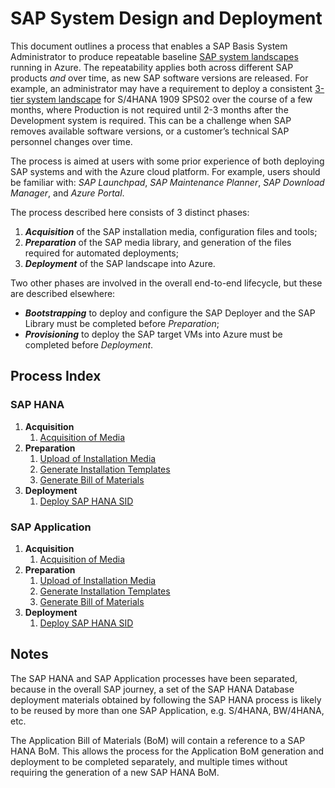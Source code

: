 # SAP System Design and Deployment

This document outlines a process that enables a SAP Basis System Administrator to produce repeatable baseline [SAP system landscapes](https://help.sap.com/doc/saphelp_afs64/6.4/en-US/de/6b0d84f34d11d3a6510000e835363f/content.htm) running in Azure.
The repeatability applies both across different SAP products _and_ over time, as new SAP software versions are released.
For example, an administrator may have a requirement to deploy a consistent [3-tier system landscape](https://help.sap.com/doc/saphelp_afs64/6.4/en-US/de/6b0da2f34d11d3a6510000e835363f/content.htm?no_cache=true) for S/4HANA 1909 SPS02 over the course of a few months, where Production is not required until 2-3 months after the Development system is required.
This can be a challenge when SAP removes available software versions, or a customer’s technical SAP personnel changes over time.

The process is aimed at users with some prior experience of both deploying SAP systems and with the Azure cloud platform.
For example, users should be familiar with: _SAP Launchpad_, _SAP Maintenance Planner_, _SAP Download Manager_, and _Azure Portal_.

The process described here consists of 3 distinct phases:

1. **_Acquisition_** of the SAP installation media, configuration files and tools;
1. **_Preparation_** of the SAP media library, and generation of the files required for automated deployments;
1. **_Deployment_** of the SAP landscape into Azure.

Two other phases are involved in the overall end-to-end lifecycle, but these are described elsewhere:

- **_Bootstrapping_** to deploy and configure the SAP Deployer and the SAP Library must be completed before _Preparation_;
- **_Provisioning_** to deploy the SAP target VMs into Azure must be completed before _Deployment_.

## Process Index

### SAP HANA

1. **Acquisition**
   1. [Acquisition of Media](./hana/acquire-media.md)
1. **Preparation**
   1. [Upload of Installation Media](./hana/prepare-sap-library.md)
   1. [Generate Installation Templates](./hana/prepare-ini.md)
   1. [Generate Bill of Materials](./hana/prepare-bom.md)
1. **Deployment**
   1. [Deploy SAP HANA SID](./hana/deploy-sid.md)

### SAP Application

1. **Acquisition**
   1. [Acquisition of Media](./app/acquire-media.md)
1. **Preparation**
   1. [Upload of Installation Media](./app/prepare-sap-library.md)
   1. [Generate Installation Templates](./app/prepare-ini.md)
   1. [Generate Bill of Materials](./app/prepare-bom.md)
1. **Deployment**
   1. [Deploy SAP HANA SID](./app/deploy-sid.md)

## Notes

The SAP HANA and SAP Application processes have been separated, because in the overall SAP journey, a set of the SAP HANA Database deployment materials obtained by following the SAP HANA process is likely to be reused by more than one SAP Application, e.g. S/4HANA, BW/4HANA, etc.

The Application Bill of Materials (BoM) will contain a reference to a SAP HANA BoM. This allows the process for the Application BoM generation and deployment to be completed separately, and multiple times without requiring the generation of a new SAP HANA BoM.
